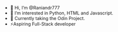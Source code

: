 - 👋 Hi, I’m @Raniandr777
- 👀 I’m interested in Python, HTML and Javascript.
- 🌱 Currently taking the Odin Project.
- ⚡Aspiring Full-Stack developer

<!---
Raniandr777/Raniandr777 is a ✨ special ✨ repository because its `README.md` (this file) appears on your GitHub profile.
You can click the Preview link to take a look at your changes.
--->
